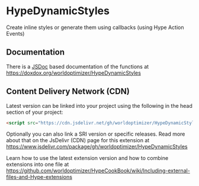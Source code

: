 # HypeDynamicStyles
Create inline styles or generate them using callbacks (using Hype Action Events)

## Documentation

There is a [JSDoc](https://en.wikipedia.org/wiki/JSDoc) based documentation of the functions at https://doxdox.org/worldoptimizer/HypeDynamicStyles

Content Delivery Network (CDN)
--

Latest version can be linked into your project using the following in the head section of your project:

```html
<script src="https://cdn.jsdelivr.net/gh/worldoptimizer/HypeDynamicStyles/HypeDynamicStyles.min.js"></script>
```
Optionally you can also link a SRI version or specific releases. 
Read more about that on the JsDelivr (CDN) page for this extension at https://www.jsdelivr.com/package/gh/worldoptimizer/HypeDynamicStyles

Learn how to use the latest extension version and how to combine extensions into one file at
https://github.com/worldoptimizer/HypeCookBook/wiki/Including-external-files-and-Hype-extensions
